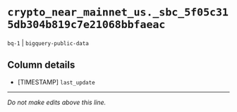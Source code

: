 # `crypto_near_mainnet_us._sbc_5f05c315db304b819c7e21068bbfaeac`
`bq-1` | `bigquery-public-data`

## Column details
* [TIMESTAMP] `last_update`

-------------------------------------------------------------------------------
*Do not make edits above this line.*
